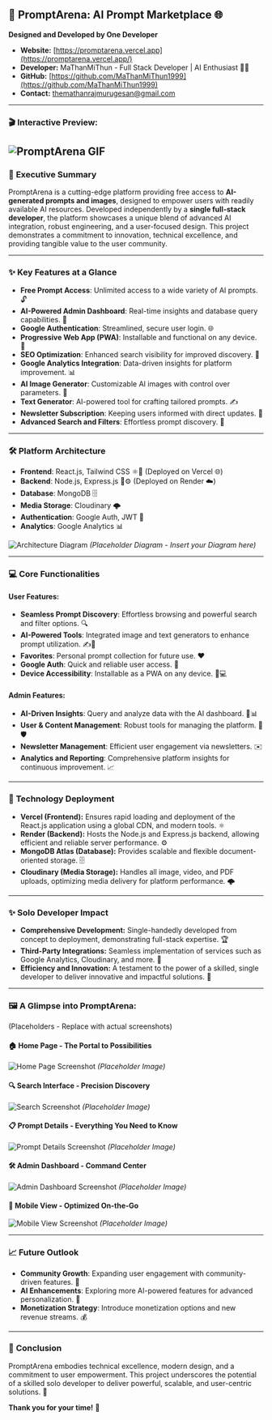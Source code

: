 ## 🚀 **PromptArena: AI Prompt Marketplace** 🌐

**Designed and Developed by One Developer**

*   **Website:** [https://promptarena.vercel.app](https://promptarena.vercel.app/)
*   **Developer:** MaThanMiThun - Full Stack Developer | AI Enthusiast 🧙‍♂️
*   **GitHub:** [https://github.com/MaThanMiThun1999](https://github.com/MaThanMiThun1999)
*   **Contact:** [themathanrajmurugesan@gmail.com](mailto:themathanrajmurugesan@gmail.com)
---

### 🎬 **Interactive Preview:**
![PromptArena GIF](https://mathanmithun.neocities.org/PromptArena/promptarena-git-low.gif)  
---

### 🎯 **Executive Summary**

PromptArena is a cutting-edge platform providing free access to **AI-generated prompts and images**, designed to empower users with readily available AI resources. Developed independently by a **single full-stack developer**, the platform showcases a unique blend of advanced AI integration, robust engineering, and a user-focused design. This project demonstrates a commitment to innovation, technical excellence, and providing tangible value to the user community.

---

### ✨ **Key Features at a Glance**

*   **Free Prompt Access**: Unlimited access to a wide variety of AI prompts. 🔓
*   **AI-Powered Admin Dashboard**: Real-time insights and database query capabilities. 🧠
*   **Google Authentication**: Streamlined, secure user login. 🌐
*   **Progressive Web App (PWA)**: Installable and functional on any device. 📱
*   **SEO Optimization**: Enhanced search visibility for improved discovery. 🌟
*   **Google Analytics Integration**: Data-driven insights for platform improvement. 📊
*   **AI Image Generator**: Customizable AI images with control over parameters. 🎨
*   **Text Generator**: AI-powered tool for crafting tailored prompts. ✍️
*   **Newsletter Subscription**: Keeping users informed with direct updates. 📩
*   **Advanced Search and Filters**: Effortless prompt discovery. 🔎

---

### 🛠️ **Platform Architecture**

*   **Frontend**: React.js, Tailwind CSS ⚛️🎨 (Deployed on Vercel 🌐)
*   **Backend**: Node.js, Express.js 🚀⚙️ (Deployed on Render ☁️)
*   **Database**: MongoDB 🗄️
*   **Media Storage**: Cloudinary 🌩️
*   **Authentication**: Google Auth, JWT 🔐
*   **Analytics**: Google Analytics 📊

![Architecture Diagram](https://via.placeholder.com/800x400 "Platform Architecture") *(Placeholder Diagram - Insert your Diagram here)*

---

### 💻 **Core Functionalities**

#### **User Features**:

*   **Seamless Prompt Discovery**: Effortless browsing and powerful search and filter options. 🔍
*   **AI-Powered Tools**: Integrated image and text generators to enhance prompt utilization. ✍️🎨
*   **Favorites**: Personal prompt collection for future use. ❤️
*   **Google Auth**: Quick and reliable user access. 🔑
*   **Device Accessibility**: Installable as a PWA on any device. 📱💻

#### **Admin Features**:

*   **AI-Driven Insights**: Query and analyze data with the AI dashboard. 🤖📊
*   **User & Content Management**: Robust tools for managing the platform. 👤🛡️
*   **Newsletter Management**: Efficient user engagement via newsletters. ✉️
*   **Analytics and Reporting**: Comprehensive platform insights for continuous improvement. 📈

---

### 🚀 **Technology Deployment**

*   **Vercel (Frontend):** Ensures rapid loading and deployment of the React.js application using a global CDN, and modern tools. ⚛️
*   **Render (Backend):** Hosts the Node.js and Express.js backend, allowing efficient and reliable server performance. ⚙️
*   **MongoDB Atlas (Database):** Provides scalable and flexible document-oriented storage. 🗄️
*   **Cloudinary (Media Storage):** Handles all image, video, and PDF uploads, optimizing media delivery for platform performance. 🌩️

---

### ✨ **Solo Developer Impact**

*   **Comprehensive Development:** Single-handedly developed from concept to deployment, demonstrating full-stack expertise. 🏆
*   **Third-Party Integrations:** Seamless implementation of services such as Google Analytics, Cloudinary, and more. 💪
*   **Efficiency and Innovation:** A testament to the power of a skilled, single developer to deliver innovative and impactful solutions. 🚀

---

### 🖼️ **A Glimpse into PromptArena:**

(Placeholders - Replace with actual screenshots)

#### 🏠 **Home Page - The Portal to Possibilities**
![Home Page Screenshot](https://via.placeholder.com/600x300 "Home Page") *(Placeholder Image)*

#### 🔍 **Search Interface - Precision Discovery**
![Search Screenshot](https://via.placeholder.com/600x300 "Search Interface") *(Placeholder Image)*

#### 📋 **Prompt Details - Everything You Need to Know**
![Prompt Details Screenshot](https://via.placeholder.com/600x300 "Prompt Details") *(Placeholder Image)*

#### 🛠️ **Admin Dashboard - Command Center**
![Admin Dashboard Screenshot](https://via.placeholder.com/600x300 "Admin Dashboard") *(Placeholder Image)*

#### 📱 **Mobile View - Optimized On-the-Go**
![Mobile View Screenshot](https://via.placeholder.com/600x300 "Mobile View") *(Placeholder Image)*

---

### 📈 **Future Outlook**

*   **Community Growth**: Expanding user engagement with community-driven features. 💬
*   **AI Enhancements**: Exploring more AI-powered features for advanced personalization. 🤖
*   **Monetization Strategy**: Introduce monetization options and new revenue streams. 💰

---

### 🌟 **Conclusion**

PromptArena embodies technical excellence, modern design, and a commitment to user empowerment. This project underscores the potential of a skilled solo developer to deliver powerful, scalable, and user-centric solutions. 🎉

**Thank you for your time!** 🚀
